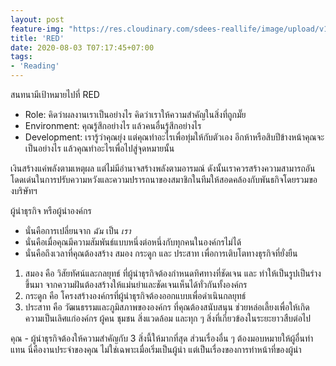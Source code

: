 ```yaml
---
layout: post
feature-img: "https://res.cloudinary.com/sdees-reallife/image/upload/v1555658919/sample_feature_img.png"
title: 'RED'
date: 2020-08-03 T07:17:45+07:00
tags:
- 'Reading'
---
```

สนทนามีเป้าหมายไปที่ RED

- Role: คิดว่าผลงานเราเป็นอย่างไร คิดว่าเราให้ความสำคัญในสิ่งที่ถูกมั๊ย
- Environment: คุณรู้สึกอย่างไร แล้วคนอื่นรู้สึกอย่างไร
- Development: เรารู้ว่าคุณยุ่ง แต่คุณทำอะไรเพื่อทุ่มให้กับตัวเอง อีกห้าหรือสิบปีข้างหน้าคุณจะเป็นอย่างไร แล้วคุณทำอะไรเพื่อไปสู่จุดหมายนั้น

เงินสร้างแค่พลังตามเหตุผล แต่ไม่มีอำนาจสร้างพลังตามอารมณ์ ดังนั้นเราควรสร้างความสามารถอันโดดเด่นในการปรับความหวังและความปรารถนาของสมาชิกในทีมให้สอดคล้องกับพันธกิจโดยรวมของบริษัทฯ

<i class="fa fa-child" style="color:plum"></i>

ผู้นำธุรกิจ หรือผู้นำองค์กร
- นั่นคือการเปลี่ยนจาก *ฉัน* เป็น *เรา*
- นั่นคือเมื่อคุณมีความสัมพันธ์แบบหนึ่งต่อหนึ่งกับทุกคนในองค์กรไม่ได้
- นั่นคือถึงเวลาที่คุณต้องสร้าง สมอง กระดูก และ ประสาท เพื่อการเติบโตทางธุรกิจที่ยั่งยืน

1. สมอง คือ วิสัยทัศน์และกลยุทธ์ ที่ผู้นำธุรกิจต้องกำหนดทิศทางที่ชัดเจน และ ทำให้เป็นรูปเป็นร่างขึ้นมา จากความฝันต้องสร้างให้แม่นยำและชัดเจนเห็นได้ทั่วกันทั้งองค์กร
2. กระดูก คือ โครงสร้างองค์กรที่ผู้นำธุรกิจต้องออกแบบเพื่อดำเนินกลยุทธ์
3. ประสาท คือ วัฒนธรรมและภูมิสภาพขององค์กร ที่คุณต้องสนับสนุน ช่วยหล่อเลี้ยงเพื่อให้เกิดความเป็นเลิศแก่องค์กร ผู้คน ชุมชน สิ่งแวดล้อม และทุก ๆ สิ่งที่เกี่ยวข้องในระยะยาวสืบต่อไป

คุณ - ผู้นำธุรกิจต้องให้ความสำคัญกับ 3 สิ่งนี้ให้มากที่สุด ส่วนเรื่องอื่น ๆ ต้องมอบหมายให้ผู้อื่นทำแทน นี่คืองานประจำของคุณ ไม่ใช่เฉพาะเมื่อเริ่มเป็นผู้นำ แต่เป็นเรื่องของการทำหน้าที่ของผู้นำ
